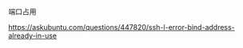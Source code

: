  
  
  端口占用
  
  https://askubuntu.com/questions/447820/ssh-l-error-bind-address-already-in-use
  
  
